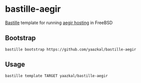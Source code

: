 # bastille-aegir

[Bastille](https://github.com/bastillebsd/bastille) template for running [aegir hosting](https://www.aegirproject.org/) in FreeBSD

## Bootstrap

```shell
bastille bootstrap https://github.com/yaazkal/bastille-aegir
```

## Usage

```shell
bastille template TARGET yaazkal/bastille-aegir
```
